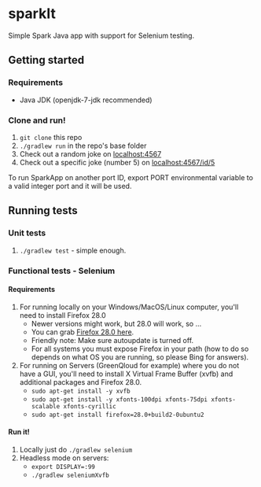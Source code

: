 # sparkIt
Simple Spark Java app with support for Selenium testing.

## Getting started

### Requirements
* Java JDK (openjdk-7-jdk recommended)

### Clone and run!
1. `git clone` this repo
2. `./gradlew run` in the repo's base folder
3. Check out a random joke on [localhost:4567](http://localhost:4567)
4. Check out a specific joke (number 5) on [localhost:4567/id/5](http://localhost:4567/id/5)

To run SparkApp on another port ID, export PORT environmental variable to a valid integer port and it will be used.

## Running tests

### Unit tests
1. `./gradlew test` - simple enough.

### Functional tests - Selenium

#### Requirements
1. For running locally on your Windows/MacOS/Linux computer, you'll need to install Firefox 28.0
    * Newer versions might work, but 28.0 will work, so ...
    * You can grab [Firefox 28.0 here](https://ftp.mozilla.org/pub/mozilla.org/firefox/releases/28.0/).
    * Friendly note: Make sure autoupdate is turned off.
    * For all systems you must expose Firefox in your path (how to do so depends on what OS you are running, so please Bing for answers).
2. For running on Servers (GreenQloud for example) where you do not have a GUI, you'll need to install X Virtual Frame Buffer (xvfb) and additional packages and Firefox 28.0.
    * `sudo apt-get install -y xvfb`
    * `sudo apt-get install -y xfonts-100dpi xfonts-75dpi xfonts-scalable xfonts-cyrillic`
    * `sudo apt-get install firefox=28.0+build2-0ubuntu2`

#### Run it!
1. Locally just do `./gradlew selenium`
2. Headless mode on servers:
    * `export DISPLAY=:99`
    * `./gradlew seleniumXvfb`

